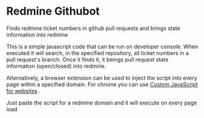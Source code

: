 # Redmine Githubot
Finds redmine ticket numbers in github pull requests and brings state information into redmine

This is a simple javascript code that can be run on developer console. When executed it will search, in the specified repository, all ticket numbers in a pull request's branch. Once it finds it, it beings pull request state information (open/closed) into redmine.

Alternatively, a browser extension can be used to inject the script into every page within a specified domain.
For chrome you can use [Custom JavaScript for websites](https://chrome.google.com/webstore/detail/custom-javascript-for-web/poakhlngfciodnhlhhgnaaelnpjljija) .

Just paste the script for a redmine domain and it will execute on every page load
